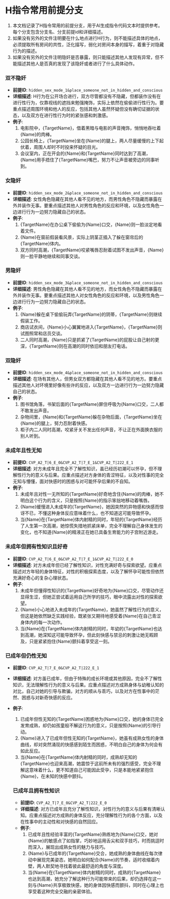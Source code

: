 # H指令常用前提分支

1. 本文档记录了H指令常用的前提分支，用于AI生成指令代码文本时提供参考。每个分支包含分支名、分支前提id和详细描述。
2. 如果没有另外的文件注明要在什么地点进行H行为，则不能描述具体的地点，必须提取所有房间的共性，泛化描写，弱化对房间本身的描写，着重于对隐藏行为的描述。
3. 如果没有另外的文件注明隐奸是否暴露，则只能描述其他人发现有异常，但不能描述其他人是否真的发现了该隐奸或者进行了什么具体动作。

### 双不隐奸
- **前提ID**: `hidden_sex_mode_1&place_someone_not_in_hidden_and_conscious`
- **详细描述**: H行为在公开场合进行，双方尽管都没有不隐藏，但都装作没有在进行性行为，仅靠视线的遮挡来勉强掩饰，实际上依然在偷偷进行性行为。要重点描述周围环境和他人的反应，包括其他人虽然怀疑但没有确切证据的状态，以及双方在进行性行为时的紧张感和刺激感。
- **例子**:
  1. 电影院中，{TargetName}，借着黑暗与电影的声音掩饰，悄悄地吞吐着{Name}的肉棒。
  2. 公园长椅上，{TargetName}坐在{Name}的腿上，两人尽量缓慢的上下起伏着，周围人却时不时投来怀疑的目光。
  3. 会议室内，正在开会的{Name}和{TargetName}同时达到了高潮，{Name}用手捂住了{TargetName}嘴巴，努力不让声音被旁边的同事听到。

### 女隐奸
- **前提ID**: `hidden_sex_mode_2&place_someone_not_in_hidden_and_conscious`
- **详细描述**: 女性角色隐藏在其他人看不见的地方，而男性角色不隐藏而暴露在外并装作无事。要重点描述其他人对男性角色的反应和环境，以及女性角色一边进行行为一边努力隐藏自己的状态。
- **例子**:
  1. {TargetName}在办公桌下偷偷为{Name}口交，{Name}则一脸淡定地看着文件。
  2. {Name}在窗前假装看风景，实际上阴茎正插入了躲在窗帘后的{TargetName}体内。
  3. 双方同时高潮，{TargetName}咬紧嘴唇忍耐着试图不发出声音，{Name}则一脸平静地继续和同事交谈。

### 男隐奸
- **前提ID**: `hidden_sex_mode_3&place_someone_not_in_hidden_and_conscious`
- **详细描述**: 男性角色隐藏在其他人看不见的地方，而女性角色不隐藏而暴露在外并装作无事。要重点描述其他人对女性角色的反应和环境，以及男性角色一边进行行为一边努力隐藏自己的状态。
- **例子**:
  1. {Name}躲在桌下偷偷玩弄{TargetName}的阴蒂，{TargetName}则继续假装工作。
  2. 商店试衣间，{Name}小心翼翼地进入{TargetName}，{TargetName}则试图照常和店员交谈。
  3. 二人同时高潮，{Name}只是抓紧了{TargetName}的屁股让自己射的更深，{TargetName}则在高潮的同时依旧和朋友打电话。

### 双隐奸
- **前提ID**: `hidden_sex_mode_4&place_someone_not_in_hidden_and_conscious`
- **详细描述**: 在场有其他人，但男女双方都隐藏在其他人看不见的地方。要重点描述其他人对环境里好像有些许的反应，以及双方一边进行行为一边努力隐藏自己的状态。
- **例子**:
  1. 图书馆角落，书架后面的{TargetName}屏住呼吸为{Name}口交，二人都不敢发出声音。
  2. 杂物间里，{Name}和{TargetName}躲在杂物后面，{TargetName}坐在{Name}的腿上，努力忍耐着快感。
  3. 柜子内二人同时高潮，咬紧牙关不发出任何声音，不让正在外面换衣服的别人听到。


### 未成年且性无知
- **前提ID**: `CVP_A2_T|6_E_0&CVP_A2_T|7_E_1&CVP_A2_T|222_E_1`
- **详细描述**: 对方未成年且完全不了解性知识，虽已经历初潮可以怀孕，但不理解性行为的意义与后果。应重点描述对方身体的青涩特征，以及对性事的完全无知与懵懂，面对快感时的困惑与对可能怀孕后果的不自知。
- **例子**:
  1. 未成年且对性一无所知的{TargetName}好奇地含住{Name}的肉棒，她不明白这个行为的含义，只是按照{Name}的指示笨拙地移动着嘴唇。
  2. {Name}缓慢进入未成年的{TargetName}，她因突然的异物感和快感而惊讶不已，不懂这种身体反应意味着什么，也不知道这可能导致怀孕。
  3. 当{Name}在{TargetName}体内射精的同时，年轻的{TargetName}经历了人生第一次高潮，她惊慌失措地抓紧床单，完全不理解自己身体发生的变化，也不知道{Name}的精液正在她已具备生育能力的子宫附近游走。

### 未成年但拥有性知识且好奇
- **前提ID**: `CVP_A2_T|6_E_0&CVP_A2_T|7_E_1&CVP_A2_T|222_E_0`
- **详细描述**: 对方未成年但已经了解性知识，对性充满好奇与探索欲望。应重点描述对方年轻的身体特征，对性的积极探索态度，以及了解怀孕可能性但依然充满好奇心的复杂心理状态。
- **例子**:
  1. 未成年但懂得性知识的{TargetName}好奇地为{Name}口交，尽管动作还显得生涩，但她正尝试着运用自己所学的技巧，眼中流露出对性的探索欲望。
  2. {Name}小心地进入未成年的{TargetName}，她虽然了解性行为的意义，但这是她依然缺乏实践经验，既紧张又期待地感受着{Name}在自己青涩身体内的每一次动作。
  3. 当{Name}在{TargetName}体内射精的同时，年幼的{TargetName}也达到高潮，她深知这可能导致怀孕，但此刻快感与禁忌的刺激让她无暇顾及，只是紧紧抱住{Name}颤抖着享受这一刻。

### 已成年但仍性无知
- **前提ID**: `CVP_A2_T|7_E_0&CVP_A2_T|222_E_1`
- **详细描述**: 对方虽已成年，但由于特殊的成长环境或其他原因，完全不了解性知识，无法理解性行为的意义与后果。应重点描述对方成熟身体与幼稚认知的对比，自己对她的引导与欺骗，对方的顺从与乖巧，以及对方在性事中的茫然、困惑与对新奇快感的反应。
- **例子**:
  1. 已成年但性无知的{TargetName}困惑地为{Name}口交，她的身体已完全发育成熟，却仍如孩童般不解这行为的意义，只是按照{Name}的引导行动。
  2. {Name}进入了已成年但性无知的{TargetName}，她虽有成熟女性的身体曲线，却对突然涌现的快感感到陌生而困惑，不明白自己的身体为何会有如此反应。
  3. 当{Name}在{TargetName}体内射精的同时，成熟却无知的{TargetName}也迎来高潮，她震惊于这前所未有的强烈感受，完全不理解这意味着什么，更不知道自己可能因此受孕，只是本能地紧紧抱住{Name}，在未知的快感中颤抖。

  ### 已成年且拥有性知识
  - **前提ID**: `CVP_A2_T|7_E_0&CVP_A2_T|222_E_0`
  - **详细描述**: 对方已成年且充分了解性知识，对性行为的意义与后果有清晰认知。应重点描述对方成熟的身体反应，充分理解性行为的各个方面，以及在性事中的主动性和对快感的自然回应。
  - **例子**:
    1. 已成年且性经验丰富的{TargetName}熟练地为{Name}口交，她对{Name}的敏感点了如指掌，巧妙地运用舌尖和双手技巧，时而挑逗时而深入，展现出成熟女性的魅力与技巧。
    2. {Name}与已成年的{TargetName}交合，她成熟的身体曲线在每次律动中展现完美姿态，她明白如何配合{Name}的节奏，适时收缩着内壁，两人默契地寻找着彼此最舒适的角度与深度。
    3. 当{Name}在{TargetName}体内射精的同时，成熟的{TargetName}也达到高潮，她充分了解这种行为可能带来的后果，却仍选择在这一刻与{Name}共享极致快感，她的身体因快感而颤抖，同时在心理上也享受着这种完全交融的亲密体验。

